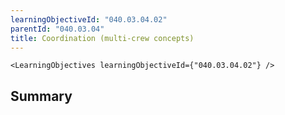 ```yaml
---
learningObjectiveId: "040.03.04.02"
parentId: "040.03.04"
title: Coordination (multi-crew concepts)
---
```


```tsx eval
<LearningObjectives learningObjectiveId={"040.03.04.02"} />
```

## Summary
